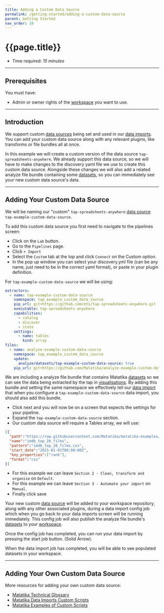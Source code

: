 ```yaml
---
title: Adding a Custom Data Source
permalink: /getting-started/adding-a-custom-data-source
parent: Getting Started
nav_order: 10
---
```


# {{page.title}}

- Time required: _15 minutes_

---

## Prerequisites

You must have:

- Admin or owner rights of the [workspace]({{site.baseurl}}/glossary#workspace) you want to use.

---

## Introduction

We support custom [data sources]({{site.baseurl}}/glossary#data-source) being set and used in our [data imports]({{site.baseurl}}/glossary#data-import). You can add your custom data source along with any relevant plugins, like transforms or file bundles all at once.

In this example we will create a custom version of the data source `tap-spreadsheets-anywhere`. We already support this data source, so we will have to make changes to the discovery yaml file we use to create this custom data source. Alongside these changes we will also add a related analyze file bundle containing some [datasets]({{site.baseurl}}/dataml/datasetml), so you can immediately see your new custom data source's data.


---

## Adding Your Custom Data Source

We will be naming our "custom" `tap-spreadsheets-anywhere` [data source]({{site.baseurl}}/glossary#data-source) `tap-example-custom-data-source`.

To add this custom data source you first need to navigate to the pipelines screen:

- Click on the `Lab` button.
- Go to the `Pipelines` page.
- Click `+ Import`
- Select the `Custom` tab at the top and click `Connect` on the Custom option.
- In the pop up window you can select your discovery.yml file (can be any name, just need to be in the correct yaml format), or paste in your plugin definition.

For `tap-example-custom-data-source` we will be using:

```yaml
extractors:
  - name: tap-example-custom-data-source
    namespace: tap_example_custom_data_source
    pip_url: git+https://github.com/ets/tap-spreadsheets-anywhere.git
    executable: tap-spreadsheets-anywhere
    capabilities:
      - catalog
      - discover
      - state
    settings:
      - name: tables
        kind: array
files:
  - name: analyze-example-custom-data-source
    namespace: tap_example_custom_data_source
    update:
      analyze/datasets/tap-example-custom-data-source: true
    pip_url: git+https://github.com/Matatika/analyze-example-custom-data-source.git
```

We are including a analyze file bundle that contains Matatika [datasets]({{site.baseurl}}/dataml/datasetml) so we can see the data being extracted by the tap in [visualisations]({{site.baseurl}}/dataml/datasetml/charts). By adding this bundle and setting the same namespace we effectively tell our [data import]({{site.baseurl}}/glossary#data-import) that when you configure a `tap-example-custom-data-source` data import, you should also add this bundle.

- Click next and you will now be on a screen that expects the settings for your pipeline.
- Expand the `tap-example-custom-data-source` section.
- Our custom data source will require a Tables array, we will use:
```json
[{
  "path":"https://raw.githubusercontent.com/Matatika/matatika-examples/master/example_adding_a_custom_data_source",
  "name":"imdb_top_20_films",
  "pattern":"imdb_top_20_films.csv",
  "start_date":"2021-01-01T00:00:00Z",
  "key_properties":["rank"],
  "format":"csv" 
}]
```
- For this example we can leave `Section 2 - Clean, transform and organise` on `Default`.
- For this example we can leave `Section 3 - Automate your import` on `Manual`.
- Finally click save

Your new custom [data source]({{site.baseurl}}/glossary#data-source) will be added to your workspace repository, along with any other associated plugins, during a data import config job which when you go back to your data imports screen will be running immediately. This config job will also publish the analyze file bundle's [datasets]({{site.baseurl}}/dataml/datasetml) to your [workspace]({{site.baseurl}}/glossary#workspace).

Once the config job has completed, you can run your data import by pressing the start job button. (Solid Arrow).

When the data import job has completed, you will be able to see populated datasets in your workspace.

---

## Adding Your Own Custom Data Source

More resources for adding your own custom data source:

- [Matatika Technical Glossary](https://github.com/Matatika/matatika-examples/tree/master/matatika_technical_glossary#custom-data-source)
- [Matatika Data Imports Custom Scripts]({{site.baseurl}}/dataml/pipelines/custom-scripts)
- [Matatika Examples of Custom Scripts](https://github.com/Matatika/matatika-examples/tree/master/example_data_import_scripts)
